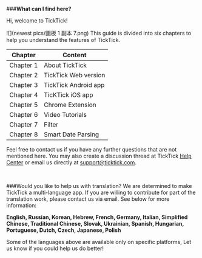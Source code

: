 

###**What can I find here?**


Hi, welcome to TickTick!


![](newest pics/画板 1 副本 7.png)
This guide is divided into six chapters to help you understand the features of TickTick.

| Chapter | Content |
| -- | -- |
|Chapter 1| About TickTick |
|Chapter 2| TickTick Web version |
|Chapter 3| TickTick Android app |
|Chapter 4| TicKTick iOS app |
|Chapter 5| Chrome Extension |
|Chapter 6| Video Tutorials |
|Chapter 7| Filter |
|Chapter 8| Smart Date Parsing  |
  

Feel free to contact us if you have any further questions that are not mentioned here. You may also create a discussion thread at TickTick [Help Center](https://help.ticktick.com/forum) or email us directly at [support@ticktick.com](mailto:support@ticktick.com).

<br />

###Would you like to help us with translation?
We are determined to make TickTick a multi-language app. If you are willing to contribute for part of the translation work, please contact us via email. See below for more information:

**English, Russian, Korean, Hebrew, French, Germany, Italian, Simplified Chinese, Traditional Chinese, Slovak, Ukrainian, Spanish, Hungarian, Portuguese, Dutch, Czech, Japanese, Polish**

Some of the languages above are available only on specific platforms, Let us know if you could help us do better!











